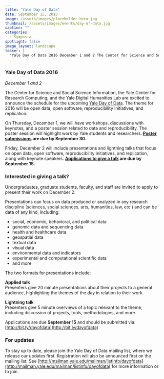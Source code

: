 ```yaml
---
title: "Yale Day of Data"
date: September 15, 2016
image: /assets/images/placeholder-hero.jpg
thumbnail: /assets/images/events/day-of-data.jpg
caption: ""
categories: 
  - Symposia
spotlight: false 
image_layout: landscape
teaser: |
  "Yale Day of Data 2016 December 1 and 2 The Center for Science and Social Science Information, the Yale Center for Research Computing, and the Yale Digital Humanities Lab are excited to announce the..."
---
```


### Yale Day of Data 2016
*December 1 and 2*

The Center for Science and Social Science Information, the Yale Center for Research Computing, and the Yale Digital Humanities Lab are excited to announce the schedule for the upcoming [Yale Day of Data](http://elischolar.library.yale.edu/dayofdata/2016/). The theme for 2016 will be open data, open software, reproducibility initiatives, and replication.
   
On Thursday, December 1, we will have workshops, discussions with keynotes, and a poster session related to data and reproducibility. The poster session will highlight work by Yale students and researchers. **[Poster submissions](http://elischolar.library.yale.edu/dayofdata/2016/posters/) are due by September 30.**

Friday, December 2 will include presentations and lightning talks that focus on open data, open software, reproducibility initiatives, and replication, along with keynote speakers. **[Applications to give a talk](http://yalesurvey.qualtrics.com/jfe/form/SV_eVSsftL11EoXTSt) are due by September 15.**

### Interested in giving a talk?
   
Undergraduates, graduate students, faculty, and staff are invited to apply to present their work on December 2.
   
Presentations can focus on data produced or analyzed in any research discipline (sciences, social sciences, arts, humanities, law, etc.) and can be data of any kind, including:

 * social, economic, behavioral, and political data
 * genomic data and sequencing data
 * health and healthcare data
 * geospatial data
 * textual data
 * visual data
 * environmental data and indicators
 * experimental and computational scientific data
 * and more

The two formats for presentations include:

**Applied talk**  
Presenters give 20 minute presentations about their projects to a general audience, highlighting the themes of the day in relation to their work.

**Lightning talk**  
Presenters give 5 minute overviews of a topic relevant to the theme, including discussion of projects, tools, methodologies, and more.
   
Applications are due **September 15** and should be submitted via: [http://bit.ly/dayofdata](http://bit.ly/dayofdata)
   
### For updates
   
To stay up to date, please join the Yale Day of Data mailing list, where we release our updates first. Registration will also be announced first on the mailing list. See [http://mailman.yale.edu/mailman/listinfo/dayofdata](http://mailman.yale.edu/mailman/listinfo/dayofdata) for more information or to join.